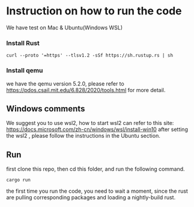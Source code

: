 # Instruction on how to run the code
We have test on Mac & Ubuntu(Windows WSL)
### Install Rust
```
curl --proto '=https' --tlsv1.2 -sSf https://sh.rustup.rs | sh
```

### Install qemu
we have the qemu version 5.2.0, 
please refer to https://pdos.csail.mit.edu/6.828/2020/tools.html for more detail.

## Windows comments
We suggest you to use wsl2, how to start wsl2 can refer to this site:
https://docs.microsoft.com/zh-cn/windows/wsl/install-win10
after setting the wsl2 , please follow the instructions in the Ubuntu section.

## Run
first clone this repo, then cd this folder, and run the following command. 
```
cargo run
```
the first time you run the code, you need to wait a moment, since the rust are pulling corresponding packages and loading a nightly-build rust.